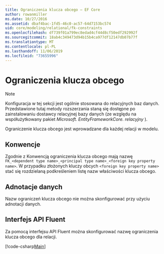 ```yaml
---
title: Ograniczenia klucza obcego — EF Core
author: rowanmiller
ms.date: 10/27/2016
ms.assetid: dbaf4bac-1fd5-46c0-ac57-64d7153bc574
uid: core/modeling/relational/fk-constraints
ms.openlocfilehash: df739f01a799ec8edad4cf44d8cf50edf292992f
ms.sourcegitcommit: 18ab4c349473d94b15b4ca977df12147db07b77f
ms.translationtype: MT
ms.contentlocale: pl-PL
ms.lasthandoff: 11/06/2019
ms.locfileid: "73655996"
---
```

# <a name="foreign-key-constraints"></a>Ograniczenia klucza obcego

> [!NOTE]  
> Konfiguracja w tej sekcji jest ogólnie stosowana do relacyjnych baz danych. Przedstawione tutaj metody rozszerzania staną się dostępne po zainstalowaniu dostawcy relacyjnej bazy danych (ze względu na współużytkowany pakiet *Microsoft. EntityFrameworkCore. relacyjny* ).

Ograniczenie klucza obcego jest wprowadzane dla każdej relacji w modelu.

## <a name="conventions"></a>Konwencje

Zgodnie z Konwencją ograniczenia klucza obcego mają nazwę `FK_<dependent type name>_<principal type name>_<foreign key property name>`. W przypadku złożonych kluczy obcych `<foreign key property name>` stać się rozdzielaną podkreśleniem listę nazw właściwości klucza obcego.

## <a name="data-annotations"></a>Adnotacje danych

Nazw ograniczeń klucza obcego nie można skonfigurować przy użyciu adnotacji danych.

## <a name="fluent-api"></a>Interfejs API Fluent

Za pomocą interfejsu API Fluent można skonfigurować nazwę ograniczenia klucza obcego dla relacji.

[!code-csharp[Main](../../../../samples/core/Modeling/FluentAPI/Relational/RelationshipConstraintName.cs?name=Constraint&highlight=12)]
